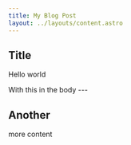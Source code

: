 ```yaml
---
title: My Blog Post
layout: ../layouts/content.astro
---
```


## Title

Hello world

With this in the body ---

## Another

more content